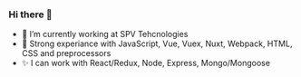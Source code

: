 ### Hi there 👋

- 🔭 I’m currently working at SPV Tehcnologies
- 🦄 Strong experiance with JavaScript, Vue, Vuex, Nuxt, Webpack, HTML, CSS and preprocessors
- ✨ I can work with React/Redux, Node, Express, Mongo/Mongoose
